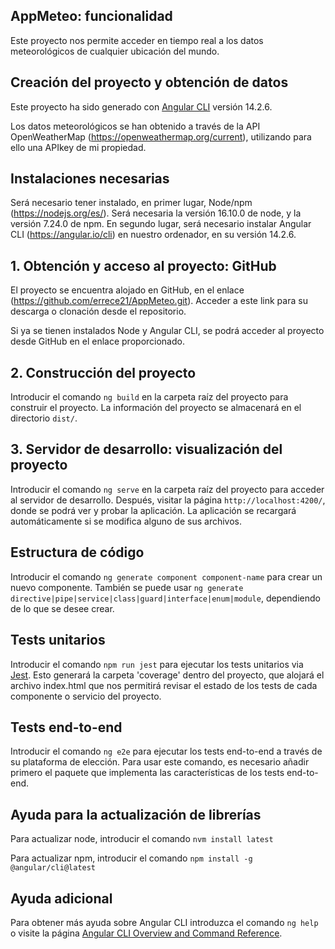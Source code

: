 ## AppMeteo: funcionalidad

Este proyecto nos permite acceder en tiempo real a los datos meteorológicos de cualquier ubicación del mundo.

## Creación del proyecto y obtención de datos

Este proyecto ha sido generado con [Angular CLI](https://github.com/angular/angular-cli) versión 14.2.6.

Los datos meteorológicos se han obtenido a través de la API OpenWeatherMap (https://openweathermap.org/current), utilizando para ello una APIkey de mi propiedad.

## Instalaciones necesarias

Será necesario tener instalado, en primer lugar, Node/npm (https://nodejs.org/es/). Será necesaria la versión 16.10.0 de node, y la versión 7.24.0 de npm. En segundo lugar, será necesario instalar Angular CLI (https://angular.io/cli) en nuestro ordenador, en su versión 14.2.6.

## 1. Obtención y acceso al proyecto: GitHub

El proyecto se encuentra alojado en GitHub, en el enlace (https://github.com/errece21/AppMeteo.git). Acceder a este link para su descarga o clonación desde el repositorio.

Si ya se tienen instalados Node y Angular CLI, se podrá acceder al proyecto desde GitHub en el enlace proporcionado. 

## 2. Construcción del proyecto

Introducir el comando `ng build` en la carpeta raíz del proyecto para construir el proyecto. La información del proyecto se almacenará en el directorio `dist/`.

## 3. Servidor de desarrollo: visualización del proyecto

Introducir el comando `ng serve` en la carpeta raíz del proyecto para acceder al servidor de desarrollo. Después, visitar la página `http://localhost:4200/`, donde se podrá ver y probar la aplicación. La aplicación se recargará automáticamente si se modifica alguno de sus archivos.

## Estructura de código

Introducir el comando `ng generate component component-name` para crear un nuevo componente. También se puede usar `ng generate directive|pipe|service|class|guard|interface|enum|module`, dependiendo de lo que se desee crear.

## Tests unitarios

Introducir el comando `npm run jest` para ejecutar los tests unitarios via [Jest](https://jestjs.io/docs/testing-frameworks). Esto generará la carpeta 'coverage' dentro del proyecto, que alojará el archivo index.html que nos permitirá revisar el estado de los tests de cada componente o servicio del proyecto.

## Tests end-to-end

Introducir el comando `ng e2e` para ejecutar los tests end-to-end a través de su plataforma de elección. Para usar este comando, es necesario añadir primero el paquete que implementa las características de los tests end-to-end.

## Ayuda para la actualización de librerías

Para actualizar node, introducir el comando `nvm install latest`

Para actualizar npm, introducir el comando `npm install -g @angular/cli@latest`

## Ayuda adicional

Para obtener más ayuda sobre Angular CLI introduzca el comando `ng help` o visite la página [Angular CLI Overview and Command Reference](https://angular.io/cli).
